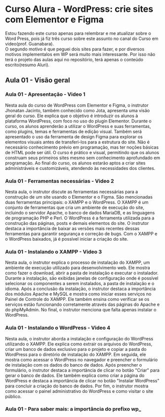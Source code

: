 # Curso Alura - WordPress: crie sites com Elementor e Figma

Estou fazendo este curso apenas para relembrar e me atualizar sobre o Word Press, pois já fiz três curso sobre este assunto no canal do Curso em video(prof. Guanabara).  
O segundo motivo é que peguei dois sites para fazer, e por diversos motivos implementalos em WP será muito mais interessante. Por isso não terá o projeto das aulas aqui no repositório, terá apenas o conteúdo escrito(resumo Aluri).

## Aula 01 - Visão geral

### Aula 01 - Apresentação - Video 1

Nesta aula do curso de WordPress com Elementor e Figma, o instrutor Jhonatan Jacinto, também conhecido como Jota, apresenta uma visão geral do curso. Ele explica que o objetivo é introduzir os alunos à plataforma WordPress, com foco no uso do plugin Elementor. Durante o curso, os alunos aprenderão a utilizar o WordPress e suas ferramentas, como plugins, temas e ferramentas de edição visual. Também será apresentado o uso da ferramenta de design Figma para explorar os elementos visuais antes de transferi-los para a estrutura do site. Não é necessário conhecimento prévio em programação, mas ter noções básicas de HTML pode ser útil. O curso é prático e visual, permitindo que os alunos construam seus primeiros sites mesmo sem conhecimento aprofundado em programação. Ao final do curso, os alunos estarão aptos a criar sites administráveis e customizáveis, atendendo às necessidades dos clientes.

### Aula 01 - Ferramentas necessárias - Video 2

Nesta aula, o instrutor discute as ferramentas necessárias para a construção de um site usando o Elementor e o Figma. São mencionadas duas ferramentas principais: o XAMPP e o WordPress. O XAMPP é um conjunto de ferramentas que cria um ambiente de execução do site, incluindo o servidor Apache, o banco de dados MariaDB, e as linguagens de programação PHP e Perl. O WordPress é a ferramenta utilizada para a construção das páginas, posts e demais elementos do site. O instrutor destaca a importância de baixar as versões mais recentes dessas ferramentas para garantir segurança e correção de bugs. Com o XAMPP e o WordPress baixados, já é possível iniciar a criação do site.

### Aula 01 - Instalando o XAMPP - Video 3

Nesta aula, o instrutor explica o processo de instalação do XAMPP, um ambiente de execução utilizado para desenvolvimento web. Ele mostra como fazer o download, abrir a pasta de instalação e executar o instalador. Durante a instalação, são exibidas janelas de configuração onde é possível selecionar os componentes a serem instalados, a pasta de instalação e o idioma. Após a conclusão da instalação, o instrutor destaca a importância dos módulos Apache e MySQL e mostra como iniciar esses serviços no Painel de Controle do XAMPP. Ele também ensina como verificar se os serviços estão funcionando corretamente através das páginas do Apache e do phpMyAdmin. No final, o instrutor menciona que falta apenas instalar o WordPress.

### Aula 01 - Instalando o WordPress - Video 4

Nesta aula, o instrutor aborda a instalação e configuração do WordPress utilizando o XAMPP. Ele explica como extrair os arquivos do WordPress, criar um banco de dados exclusivo para o projeto e copiar a pasta do WordPress para o diretório de instalação do XAMPP. Em seguida, ele mostra como acessar o WordPress no navegador e preencher o formulário de instalação com os dados do banco de dados. Após preencher o formulário, o instrutor destaca a importância de clicar no botão "Criar" para gerar o banco de dados. Ele também explica como criar a página do WordPress e destaca a importância de clicar no botão "Instalar WordPress" para concluir a criação do banco de dados. Por fim, o instrutor mostra como acessar o painel administrativo do WordPress e como visitar o site público.

### Aula 01 - Para saber mais: a importância do prefixo wp_